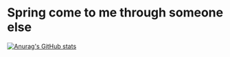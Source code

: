 <div align=left>
        <h1> Spring come to me through someone else </h1>
</div>

[![Anurag's GitHub stats](https://github-readme-stats.vercel.app/api?username=prde9306&count_private=true&show_icons=true)](https://github.com/anuraghazra/github-readme-stats)




<!-- <div id="abc">
<img src="http://img.shields.io/badge/-Java-5EC75E?style=flat&logo=Java"
        style="height : auto; margin-left : 10px; margin-right : 10px;"/>
<img src="http://img.shields.io/badge/-Spring-5EC75E?style=flat&logo=Spring"
        style="height : auto; margin-left : 10px; margin-right : 10px;"/>
<img src="http://img.shields.io/badge/-Spring Boot-5EC75E?style=flat&logo=Spring Boot"
        style="height : auto; margin-left : 10px; margin-right : 10px;"/>
</div>
<div>
<img src="http://img.shields.io/badge/-Vue.js-5EC75E?style=flat&logo=Vue.js"
        style="height : auto; margin-left : 10px; margin-right : 10px;"/>
</div>
<div>
<img src="http://img.shields.io/badge/-MySQL-5EC75E?style=flat&logo=MySQL"
        style="height : auto; margin-left : 10px; margin-right : 10px;"/>
</div>

 -->
